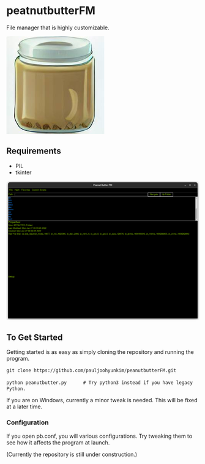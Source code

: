 # peatnutbutterFM
File manager that is highly customizable.

![Peanut Butter Icon](peanutbutter.jpg)

## Requirements
* PIL
* tkinter

![Screenshot with DARK MODE](docs/images/Screenshot%20from%202022-06-29%2020-45-26.png)

## To Get Started
Getting started is as easy as simply cloning the repository and running the program.

```
git clone https://github.com/pauljoohyunkim/peanutbutterFM.git

python peanutbutter.py      # Try python3 instead if you have legacy Python.

```

If you are on Windows, currently a minor tweak is needed. This will be fixed at a later time.

### Configuration
If you open pb.conf, you will various configurations. Try tweaking them to see how it affects the program at launch.

(Currently the repository is still under construction.)